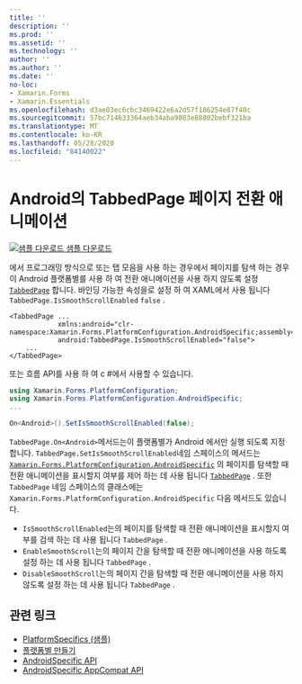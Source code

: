 ```yaml
---
title: ''
description: ''
ms.prod: ''
ms.assetid: ''
ms.technology: ''
author: ''
ms.author: ''
ms.date: ''
no-loc:
- Xamarin.Forms
- Xamarin.Essentials
ms.openlocfilehash: d3ae03ec6cbc3469422e6a2d57f186254e87f40c
ms.sourcegitcommit: 57bc714633364aeb34aba9803e88802bebf321ba
ms.translationtype: MT
ms.contentlocale: ko-KR
ms.lasthandoff: 05/28/2020
ms.locfileid: "84140022"
---
```

# <a name="tabbedpage-page-transition-animations-on-android"></a>Android의 TabbedPage 페이지 전환 애니메이션

[![샘플 다운로드](~/media/shared/download.png) 샘플 다운로드](https://docs.microsoft.com/samples/xamarin/xamarin-forms-samples/userinterface-platformspecifics)

에서 프로그래밍 방식으로 또는 탭 모음을 사용 하는 경우에서 페이지를 탐색 하는 경우이 Android 플랫폼별를 사용 하 여 전환 애니메이션을 사용 하지 않도록 설정 [`TabbedPage`](xref:Xamarin.Forms.TabbedPage) 합니다. 바인딩 가능한 속성을로 설정 하 여 XAML에서 사용 됩니다 `TabbedPage.IsSmoothScrollEnabled` `false` .

```xaml
<TabbedPage ...
            xmlns:android="clr-namespace:Xamarin.Forms.PlatformConfiguration.AndroidSpecific;assembly=Xamarin.Forms.Core"
            android:TabbedPage.IsSmoothScrollEnabled="false">
    ...
</TabbedPage>
```

또는 흐름 API를 사용 하 여 c #에서 사용할 수 있습니다.

```csharp
using Xamarin.Forms.PlatformConfiguration;
using Xamarin.Forms.PlatformConfiguration.AndroidSpecific;
...

On<Android>().SetIsSmoothScrollEnabled(false);
```

`TabbedPage.On<Android>`메서드는이 플랫폼별가 Android 에서만 실행 되도록 지정 합니다. `TabbedPage.SetIsSmoothScrollEnabled`네임 스페이스의 메서드는 [`Xamarin.Forms.PlatformConfiguration.AndroidSpecific`](xref:Xamarin.Forms.PlatformConfiguration.AndroidSpecific) 의 페이지를 탐색할 때 전환 애니메이션을 표시할지 여부를 제어 하는 데 사용 됩니다 [`TabbedPage`](xref:Xamarin.Forms.TabbedPage) . 또한 `TabbedPage` 네임 스페이스의 클래스에는 `Xamarin.Forms.PlatformConfiguration.AndroidSpecific` 다음 메서드도 있습니다.

- `IsSmoothScrollEnabled`는의 페이지를 탐색할 때 전환 애니메이션을 표시할지 여부를 검색 하는 데 사용 됩니다 `TabbedPage` .
- `EnableSmoothScroll`는의 페이지 간을 탐색할 때 전환 애니메이션을 사용 하도록 설정 하는 데 사용 됩니다 `TabbedPage` .
- `DisableSmoothScroll`는의 페이지 간을 탐색할 때 전환 애니메이션을 사용 하지 않도록 설정 하는 데 사용 됩니다 `TabbedPage` .

## <a name="related-links"></a>관련 링크

- [PlatformSpecifics (샘플)](https://docs.microsoft.com/samples/xamarin/xamarin-forms-samples/userinterface-platformspecifics)
- [플랫폼별 만들기](~/xamarin-forms/platform/platform-specifics/index.md#creating-platform-specifics)
- [AndroidSpecific API](xref:Xamarin.Forms.PlatformConfiguration.AndroidSpecific)
- [AndroidSpecific AppCompat API](xref:Xamarin.Forms.PlatformConfiguration.AndroidSpecific.AppCompat)
